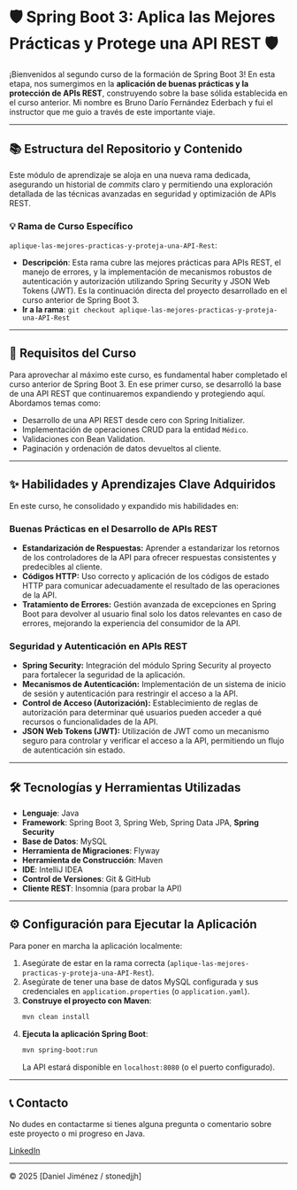 # 🛡️ Spring Boot 3: Aplica las Mejores Prácticas y Protege una API REST 🛡️

¡Bienvenidos al segundo curso de la formación de Spring Boot 3! En esta etapa, nos sumergimos en la **aplicación de buenas prácticas y la protección de APIs REST**, construyendo sobre la base sólida establecida en el curso anterior. Mi nombre es Bruno Darío Fernández Ederbach y fui el instructor que me guio a través de este importante viaje.

---

## 📚 Estructura del Repositorio y Contenido

Este módulo de aprendizaje se aloja en una nueva rama dedicada, asegurando un historial de _commits_ claro y permitiendo una exploración detallada de las técnicas avanzadas en seguridad y optimización de APIs REST.

### 💡 Rama de Curso Específico

`aplique-las-mejores-practicas-y-proteja-una-API-Rest`:

- **Descripción**: Esta rama cubre las mejores prácticas para APIs REST, el manejo de errores, y la implementación de mecanismos robustos de autenticación y autorización utilizando Spring Security y JSON Web Tokens (JWT). Es la continuación directa del proyecto desarrollado en el curso anterior de Spring Boot 3.
- **Ir a la rama**: `git checkout aplique-las-mejores-practicas-y-proteja-una-API-Rest`

---

## 🚀 Requisitos del Curso

Para aprovechar al máximo este curso, es fundamental haber completado el curso anterior de Spring Boot 3. En ese primer curso, se desarrolló la base de una API REST que continuaremos expandiendo y protegiendo aquí. Abordamos temas como:

- Desarrollo de una API REST desde cero con Spring Initializer.
- Implementación de operaciones CRUD para la entidad `Médico`.
- Validaciones con Bean Validation.
- Paginación y ordenación de datos devueltos al cliente.

---

## ✨ Habilidades y Aprendizajes Clave Adquiridos

En este curso, he consolidado y expandido mis habilidades en:

### Buenas Prácticas en el Desarrollo de APIs REST

- **Estandarización de Respuestas:** Aprender a estandarizar los retornos de los controladores de la API para ofrecer respuestas consistentes y predecibles al cliente.
- **Códigos HTTP:** Uso correcto y aplicación de los códigos de estado HTTP para comunicar adecuadamente el resultado de las operaciones de la API.
- **Tratamiento de Errores:** Gestión avanzada de excepciones en Spring Boot para devolver al usuario final solo los datos relevantes en caso de errores, mejorando la experiencia del consumidor de la API.

### Seguridad y Autenticación en APIs REST

- **Spring Security:** Integración del módulo Spring Security al proyecto para fortalecer la seguridad de la aplicación.
- **Mecanismos de Autenticación:** Implementación de un sistema de inicio de sesión y autenticación para restringir el acceso a la API.
- **Control de Acceso (Autorización):** Establecimiento de reglas de autorización para determinar qué usuarios pueden acceder a qué recursos o funcionalidades de la API.
- **JSON Web Tokens (JWT):** Utilización de JWT como un mecanismo seguro para controlar y verificar el acceso a la API, permitiendo un flujo de autenticación sin estado.

---

## 🛠️ Tecnologías y Herramientas Utilizadas

- **Lenguaje**: Java
- **Framework**: Spring Boot 3, Spring Web, Spring Data JPA, **Spring Security**
- **Base de Datos**: MySQL
- **Herramienta de Migraciones**: Flyway
- **Herramienta de Construcción**: Maven
- **IDE**: IntelliJ IDEA
- **Control de Versiones**: Git & GitHub
- **Cliente REST**: Insomnia (para probar la API)

---

## ⚙️ Configuración para Ejecutar la Aplicación

Para poner en marcha la aplicación localmente:

1.  Asegúrate de estar en la rama correcta (`aplique-las-mejores-practicas-y-proteja-una-API-Rest`).
2.  Asegúrate de tener una base de datos MySQL configurada y sus credenciales en `application.properties` (o `application.yaml`).
3.  **Construye el proyecto con Maven**:
    ```bash
    mvn clean install
    ```
4.  **Ejecuta la aplicación Spring Boot**:
    ```bash
    mvn spring-boot:run
    ```
    La API estará disponible en `localhost:8080` (o el puerto configurado).

---

## 📞 Contacto

No dudes en contactarme si tienes alguna pregunta o comentario sobre este proyecto o mi progreso en Java.

[LinkedIn](https://www.linkedin.com/in/daniel-jimenez-88a2a293/)

---

© 2025 [Daniel Jiménez / stonedjjh]
